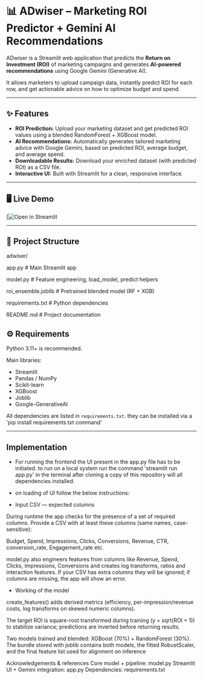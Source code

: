 # 📊 ADwiser – Marketing ROI Predictor + Gemini AI Recommendations

ADwiser is a Streamlit web application that predicts the **Return on Investment (ROI)** of marketing campaigns and generates **AI-powered recommendations** using Google Gemini (Generative AI).

It allows marketers to upload campaign data, instantly predict ROI for each row, and get actionable advice on how to optimize budget and spend.

---

## ✨ Features

- **ROI Prediction:** Upload your marketing dataset and get predicted ROI values using a blended RandomForest + XGBoost model.
- **AI Recommendations:** Automatically generates tailored marketing advice with Google Gemini, based on predicted ROI, average budget, and average spend.
- **Downloadable Results:** Download your enriched dataset (with predicted ROI) as a CSV file.
- **Interactive UI:** Built with Streamlit for a clean, responsive interface.

---

## 🖥 Live Demo

[![Open in Streamlit](https://adwiser.streamlit.app/)

---

## 📂 Project Structure

adwiser/

app.py # Main Streamlit app

model.py # Feature engineering, load_model, predict helpers

roi_ensemble.joblib # Pretrained blended model (RF + XGB)

requirements.txt # Python dependencies

README.md # Project documentation


## ⚙️ Requirements

Python 3.11+ is recommended.

Main libraries:
- Streamlit
- Pandas / NumPy
- Scikit-learn
- XGBoost
- Joblib
- Google-GenerativeAI

All dependencies are listed in `requirements.txt`.
they can be installed via a 'pip install requirements.txt command'

---

## Implementation
- For running the frontend the UI present in the app.py file has to be initiated. to run on a local system
  run the command 'streamlit run app.py' in the terminal after cloning a copy of this repository will all dependencies installed.

- on loading of UI follow the below instructions:

- Input CSV — expected columns
 
During runtime the app checks for the presence of a set of required columns. Provide a CSV with at least these columns (same names, case-sensitive):
 
Budget, Spend, Impressions, Clicks, Conversions, Revenue, CTR, conversion_rate, Engagement_rate etc.
 
 
model.py also engineers features from columns like Revenue, Spend, Clicks, Impressions, Conversions and creates log transforms, ratios and interaction features. If your CSV has extra columns they will be ignored; if columns are missing, the app will show an error.

 - Working of the model
 
create_features() adds derived metrics (efficiency, per-impression/revenue costs, log transforms on skewed numeric columns).
 
The target ROI is square-root transformed during training (y = sqrt(ROI + 1)) to stabilize variance; predictions are inverted before returning results.
 
Two models trained and blended: XGBoost (70%) + RandomForest (30%). The bundle stored with joblib contains both models, the fitted RobustScaler, and the final feature list used for alignment on inference
 
Acknowledgements & references
Core model + pipeline: model.py
Streamlit UI + Gemini integration: app.py
Dependencies: requirements.txt
 

